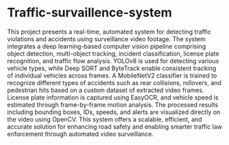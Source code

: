 # Traffic-survaillence-system
This project presents a real-time, automated system for detecting traffic violations and accidents using surveillance video footage. The system integrates a deep learning-based computer vision pipeline comprising object detection, multi-object tracking, incident classification, license plate recognition, and traffic flow analysis. YOLOv8 is used for detecting various vehicle types, while Deep SORT and ByteTrack enable consistent tracking of individual vehicles across frames. A MobileNetV2 classifier is trained to recognize different types of accidents such as rear collisions, rollovers, and pedestrian hits based on a custom dataset of extracted video frames. License plate information is captured using EasyOCR, and vehicle speed is estimated through frame-by-frame motion analysis. The processed results including bounding boxes, IDs, speeds, and alerts are visualized directly on the video using OpenCV. This system offers a scalable, efficient, and accurate solution for enhancing road safety and enabling smarter traffic law enforcement through automated video surveillance.
